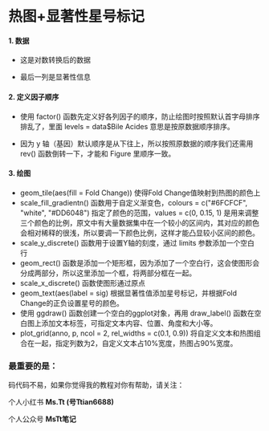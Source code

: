 # 热图+显著性星号标记

#### 1. 数据

- 这是对数转换后的数据

- 最后一列是显著性信息

#### 2. 定义因子顺序

- 使用 factor() 函数先定义好各列因子的顺序，防止绘图时按照默认首字母排序排乱了，里面 levels = data$Bile Acides 意思是按原数据顺序排序。

- 因为 y 轴（基因）默认顺序是从下往上，所以按照原数据的顺序我们还需用 rev() 函数倒转一下，才能和 Figure 里顺序一致。

#### 3. 绘图

- geom_tile(aes(fill = Fold Change)) 使得Fold Change值映射到热图的颜色上
- scale_fill_gradientn() 函数用于自定义渐变色，colours = c("#6FCFCF", "white", "#DD6048") 指定了颜色的范围，values = c(0, 0.15, 1) 是用来调整三个颜色的比例，原文中有大量数据集中在一个较小的区间内，其对应的颜色会相对稀释的很浅，所以要调一下颜色比例，这样才能凸显较小区间的颜色。
- scale_y_discrete() 函数用于设置Y轴的刻度，通过 limits 参数添加一个空白行
- geom_rect() 函数是添加一个矩形框，因为添加了一个空白行，这会使图形会分成两部分，所以这里添加一个框，将两部分框在一起。
- scale_x_discrete() 函数使图形通过原点
- geom_text(aes(label = sig) 根据显著性值添加星号标记，并根据Fold Change的正负设置星号的颜色。
- 使用 ggdraw() 函数创建一个空白的ggplot对象，再用 draw_label() 函数在空白图上添加文本标签，可指定文本内容、位置、角度和大小等。
- plot_grid(anno, p, ncol = 2, rel_widths = c(0.1, 0.9)) 将自定义文本和热图组合在一起，指定列数为2，自定义文本占10%宽度，热图占90%宽度。

#### 

### 最重要的是：

码代码不易，如果你觉得我的教程对你有帮助，请关注：

个人小红书 **Ms.Tt (号Ttian6688)**

个人公众号 **MsTt笔记**
